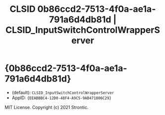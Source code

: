 ﻿---
title: "CLSID 0b86ccd2-7513-4f0a-ae1a-791a6d4db81d | CLSID_InputSwitchControlWrapperServer"
excerpt: What is COM-Object CLSID 0b86ccd2-7513-4f0a-ae1a-791a6d4db81d?
---

# {0b86ccd2-7513-4f0a-ae1a-791a6d4db81d}

* (default): `CLSID_InputSwitchControlWrapperServer`
* AppID: `{EEABBBC4-12D0-48F4-A9C5-9AB471806C29}`

MIT License. Copyright (c) 2021 Strontic.


